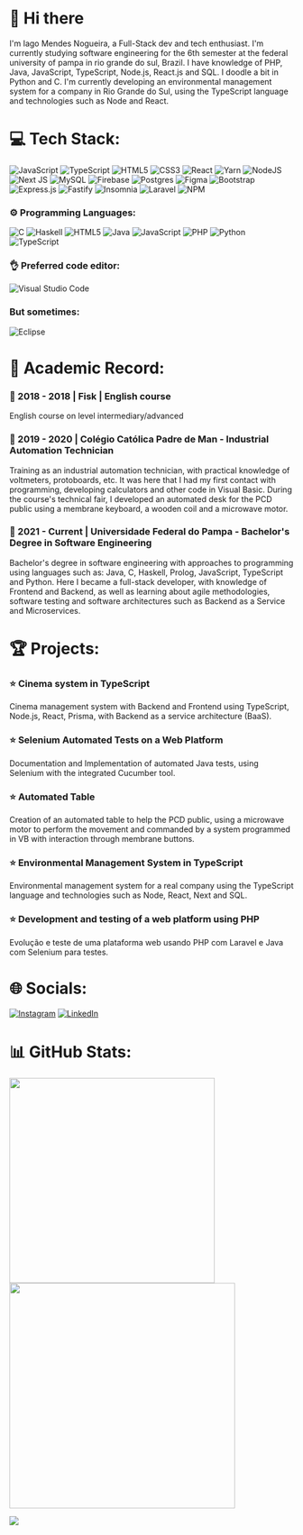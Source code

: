 # 👋 Hi there
I'm Iago Mendes Nogueira, a Full-Stack dev and tech enthusiast. I'm currently studying software engineering for the 6th semester at the federal university of pampa in rio grande do sul, Brazil. I have knowledge of PHP, Java, JavaScript, TypeScript, Node.js, React.js and SQL. I doodle a bit in Python and C. I'm currently developing an environmental management system for a company in Rio Grande do Sul, using the TypeScript language and technologies such as Node and React.

# 💻 Tech Stack:
![JavaScript](https://img.shields.io/badge/javascript-%23323330.svg?style=for-the-badge&logo=javascript&logoColor=%23F7DF1E) ![TypeScript](https://img.shields.io/badge/typescript-%23007ACC.svg?style=for-the-badge&logo=typescript&logoColor=white) ![HTML5](https://img.shields.io/badge/html5-%23E34F26.svg?style=for-the-badge&logo=html5&logoColor=white) ![CSS3](https://img.shields.io/badge/css3-%231572B6.svg?style=for-the-badge&logo=css3&logoColor=white) ![React](https://img.shields.io/badge/react-%2320232a.svg?style=for-the-badge&logo=react&logoColor=%2361DAFB) ![Yarn](https://img.shields.io/badge/yarn-%232C8EBB.svg?style=for-the-badge&logo=yarn&logoColor=white) ![NodeJS](https://img.shields.io/badge/node.js-6DA55F?style=for-the-badge&logo=node.js&logoColor=white) ![Next JS](https://img.shields.io/badge/Next-black?style=for-the-badge&logo=next.js&logoColor=white) ![MySQL](https://img.shields.io/badge/mysql-%2300f.svg?style=for-the-badge&logo=mysql&logoColor=white) ![Firebase](https://img.shields.io/badge/Firebase-039BE5?style=for-the-badge&logo=Firebase&logoColor=white) ![Postgres](https://img.shields.io/badge/postgres-%23316192.svg?style=for-the-badge&logo=postgresql&logoColor=white) ![Figma](https://img.shields.io/badge/figma-%23F24E1E.svg?style=for-the-badge&logo=figma&logoColor=white) ![Bootstrap](https://img.shields.io/badge/bootstrap-%238511FA.svg?style=for-the-badge&logo=bootstrap&logoColor=white) ![Express.js](https://img.shields.io/badge/express.js-%23404d59.svg?style=for-the-badge&logo=express&logoColor=%2361DAFB) ![Fastify](https://img.shields.io/badge/fastify-%23000000.svg?style=for-the-badge&logo=fastify&logoColor=white) ![Insomnia](https://img.shields.io/badge/Insomnia-black?style=for-the-badge&logo=insomnia&logoColor=5849BE) ![Laravel](https://img.shields.io/badge/laravel-%23FF2D20.svg?style=for-the-badge&logo=laravel&logoColor=white) ![NPM](https://img.shields.io/badge/NPM-%23CB3837.svg?style=for-the-badge&logo=npm&logoColor=white) 

### ⚙️ Programming Languages: 
![C](https://img.shields.io/badge/c-%2300599C.svg?style=for-the-badge&logo=c&logoColor=white) ![Haskell](https://img.shields.io/badge/Haskell-5e5086?style=for-the-badge&logo=haskell&logoColor=white) ![HTML5](https://img.shields.io/badge/html5-%23E34F26.svg?style=for-the-badge&logo=html5&logoColor=white) ![Java](https://img.shields.io/badge/java-%23ED8B00.svg?style=for-the-badge&logo=openjdk&logoColor=white) ![JavaScript](https://img.shields.io/badge/javascript-%23323330.svg?style=for-the-badge&logo=javascript&logoColor=%23F7DF1E) ![PHP](https://img.shields.io/badge/php-%23777BB4.svg?style=for-the-badge&logo=php&logoColor=white) ![Python](https://img.shields.io/badge/python-3670A0?style=for-the-badge&logo=python&logoColor=ffdd54) ![TypeScript](https://img.shields.io/badge/typescript-%23007ACC.svg?style=for-the-badge&logo=typescript&logoColor=white)

### 👌 Preferred code editor:
![Visual Studio Code](https://img.shields.io/badge/Visual%20Studio%20Code-0078d7.svg?style=for-the-badge&logo=visual-studio-code&logoColor=white)
### But sometimes: 
![Eclipse](https://img.shields.io/badge/Eclipse-FE7A16.svg?style=for-the-badge&logo=Eclipse&logoColor=white)

# 📖 Academic Record: 
### 📅 2018 - 2018 | Fisk | English course
English course on level intermediary/advanced
### 📅 2019 - 2020 | Colégio Católica Padre de Man - Industrial Automation Technician
Training as an industrial automation technician, with practical knowledge of voltmeters, protoboards, etc. It was here that I had my first contact with programming, developing calculators and other code in Visual Basic. During the course's technical fair, I developed an automated desk for the PCD public using a membrane keyboard, a wooden coil and a microwave motor.
### 📅 2021 - Current | Universidade Federal do Pampa - Bachelor's Degree in Software Engineering
Bachelor's degree in software engineering with approaches to programming using languages such as: Java, C, Haskell, Prolog, JavaScript, TypeScript and Python.
Here I became a full-stack developer, with knowledge of Frontend and Backend, as well as learning about agile methodologies, software testing and software architectures such as Backend as a Service and Microservices.

# 🏆 Projects: 
### ⭐ Cinema system in TypeScript
Cinema management system with Backend and Frontend using TypeScript, Node.js, React, Prisma, with Backend as a service architecture (BaaS).
### ⭐ Selenium Automated Tests on a Web Platform
Documentation and Implementation of automated Java tests, using Selenium with the integrated Cucumber tool.
### ⭐ Automated Table
Creation of an automated table to help the PCD public, using a microwave motor to perform the movement and commanded by a system programmed in VB with interaction through membrane buttons.
### ⭐ Environmental Management System in TypeScript
Environmental management system for a real company using the TypeScript language and technologies such as Node, React, Next and SQL.
### ⭐ Development and testing of a web platform using PHP
Evolução e teste de uma plataforma web usando PHP com Laravel e Java com Selenium para testes.

# 🌐 Socials:
[![Instagram](https://img.shields.io/badge/Instagram-%23E4405F.svg?logo=Instagram&logoColor=white)](https://instagram.com/iago1mendes) [![LinkedIn](https://img.shields.io/badge/LinkedIn-%230077B5.svg?logo=linkedin&logoColor=white)](https://linkedin.com/in/iagomnogueira)
# 📊 GitHub Stats:
<img src="https://github-readme-stats-wheat-two-53.vercel.app/api?username=IMendelN&theme=neon&hide_border=false&include_all_commits=false&count_private=false"  width="364px" />                    <img src="https://github-readme-streak-stats.herokuapp.com/?user=IMendelN&theme=neon&hide_border=false"  width="400px" />



![](https://github-readme-stats-wheat-two-53.vercel.app/api/top-langs/?username=IMendelN&theme=neon&hide_border=false&include_all_commits=false&count_private=false&layout=compact)
